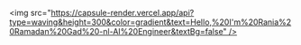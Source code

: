 <img src="https://capsule-render.vercel.app/api?type=waving&height=300&color=gradient&text=Hello,%20I'm%20Rania%20Ramadan%20Gad%20-nl-AI%20Engineer&textBg=false" />
